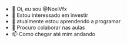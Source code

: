 - 👋 Oi, eu sou @NoxiVfx
- 👀 Estou interessado em investir
- 🌱 atualmente estou aprendendo a programar
- 💞️ Procuro colaborar nas aulas
- 📫 Como chegar até mim andando
